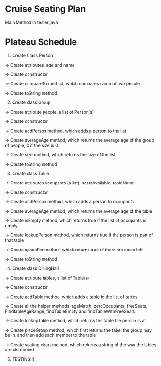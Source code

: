 # Cruise Seating Plan

Main Method in tester.java

# Plateau Schedule

1. Create Class Person

-> Create attributes, age and name

-> Create constructor

-> Create compareTo method, which compares name of two people

-> Create toString method

2. Create class Group

-> Create attribute people, a list of Person(s)

-> Create constructor

-> Create addPerson method, which adds a person to the list

-> Create averageAge method, which returns the average age of the group of people, 0 if the size is 0

-> Create size method, which returns the size of the list

-> Create toString method 

3. Create class Table

-> Create attributes occupants (a list), seatsAvailable, tableName

-> Create constructor

-> Create addPerson method, which adds a person to occupants 

-> Create averageAge method, which returns the average age of the table

-> Create isEmpty method, which returns true if the list of occupants is empty

-> Create lookupPerson method, which returns true if the person is part of that table

-> Create spaceFor method, which returns true uf there are spots left 

-> Create toString method

4. Create class DiningHall

-> Create attribute tables, a list of Table(s)

-> Create constructor

-> Create addTable method, which adds a table to the list of tables

-> Create all the helper methods: ageMatch, zeroOccupants, freeSeats, FindtableAgeRange, findTableEmpty and findTableWithFreeSeats

-> Create lookupTable method, which returns the table the person is at

-> Create placeGroup method, which first returns the tabel the group may be in, and then add each member to the table

-> Create seating chart method, which returns a string of the way the tables are distributed

5. TESTING!!!
